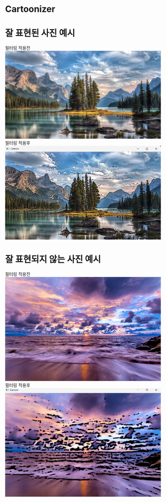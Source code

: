 # Cartoonizer
# 잘 표현된 사진 예시
필터링 적용전 ![tree](./tree.jpg)
필터링 적용후 ![filteringtree](./tree1.png)

# 잘 표현되지 않는 사진 예시
필터링 적용전 
![sky](./sky.jpg)
필터링 적용후 
![sky](./sky1.png)
